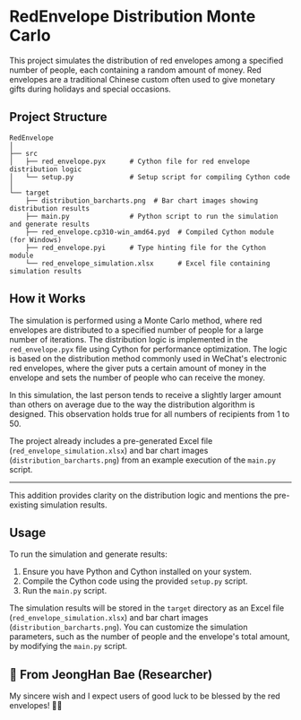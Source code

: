 # RedEnvelope Distribution Monte Carlo

This project simulates the distribution of red envelopes among a specified number of people, each containing a random amount of money. Red envelopes are a traditional Chinese custom often used to give monetary gifts during holidays and special occasions.

## Project Structure

```
RedEnvelope
│
├── src
│   ├── red_envelope.pyx      # Cython file for red envelope distribution logic
│   └── setup.py              # Setup script for compiling Cython code
│
└── target
    ├── distribution_barcharts.png  # Bar chart images showing distribution results
    ├── main.py               # Python script to run the simulation and generate results
    ├── red_envelope.cp310-win_amd64.pyd  # Compiled Cython module (for Windows)
    ├── red_envelope.pyi      # Type hinting file for the Cython module
    └── red_envelope_simulation.xlsx      # Excel file containing simulation results
```

## How it Works

The simulation is performed using a Monte Carlo method, where red envelopes are distributed to a specified number of people for a large number of iterations. The distribution logic is implemented in the `red_envelope.pyx` file using Cython for performance optimization. The logic is based on the distribution method commonly used in WeChat's electronic red envelopes, where the giver puts a certain amount of money in the envelope and sets the number of people who can receive the money.

In this simulation, the last person tends to receive a slightly larger amount than others on average due to the way the distribution algorithm is designed. This observation holds true for all numbers of recipients from 1 to 50.

The project already includes a pre-generated Excel file (`red_envelope_simulation.xlsx`) and bar chart images (`distribution_barcharts.png`) from an example execution of the `main.py` script.

--- 

This addition provides clarity on the distribution logic and mentions the pre-existing simulation results.
## Usage

To run the simulation and generate results:

1. Ensure you have Python and Cython installed on your system.
2. Compile the Cython code using the provided `setup.py` script.
3. Run the `main.py` script.

The simulation results will be stored in the `target` directory as an Excel file (`red_envelope_simulation.xlsx`) and bar chart images (`distribution_barcharts.png`). You can customize the simulation parameters, such as the number of people and the envelope's total amount, by modifying the `main.py` script.

## 🎉 From JeongHan Bae (Researcher)

My sincere wish and I expect users of good luck to be blessed by the red envelopes! 🧧🎊
